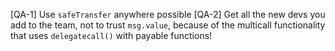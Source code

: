 [QA-1] Use `safeTransfer` anywhere possible 
[QA-2] Get all the new devs you add to the team, not to trust `msg.value`, because of the multicall functionality that uses `delegatecall()` with payable functions!